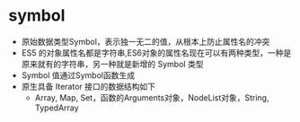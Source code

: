 # symbol
- 原始数据类型Symbol，表示独一无二的值，从根本上防止属性名的冲突
- ES5 的对象属性名都是字符串,ES6对象的属性名现在可以有两种类型，一种是原来就有的字符串，另一种就是新增的 Symbol 类型
- Symbol 值通过Symbol函数生成
- 原生具备 Iterator 接口的数据结构如下
  - Array, Map, Set，函数的Arguments对象，NodeList对象，String, TypedArray